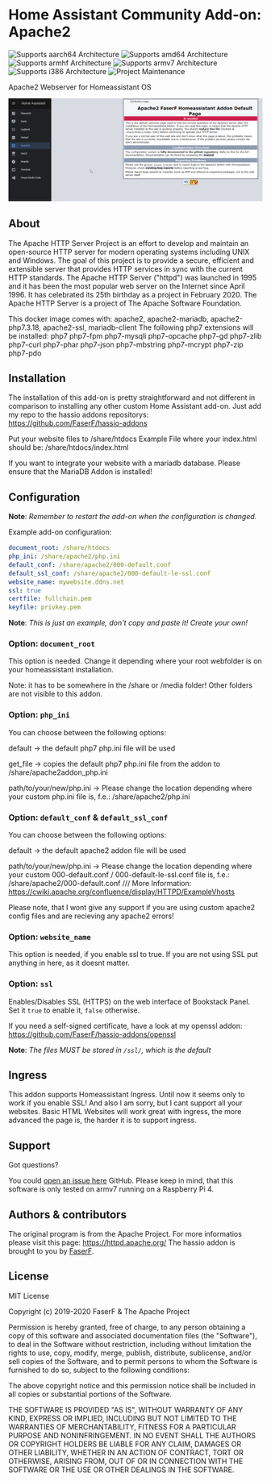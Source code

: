 # Home Assistant Community Add-on: Apache2
![Supports aarch64 Architecture][aarch64-shield] ![Supports amd64 Architecture][amd64-shield] ![Supports armhf Architecture][armhf-shield] ![Supports armv7 Architecture][armv7-shield] ![Supports i386 Architecture][i386-shield]
![Project Maintenance][maintenance-shield]

Apache2 Webserver for Homeassistant OS

![Ingress Support](images/ingress.png)

## About

The Apache HTTP Server Project is an effort to develop and maintain an open-source HTTP server for modern operating systems including UNIX and Windows. The goal of this project is to provide a secure, efficient and extensible server that provides HTTP services in sync with the current HTTP standards.
The Apache HTTP Server ("httpd") was launched in 1995 and it has been the most popular web server on the Internet since April 1996. It has celebrated its 25th birthday as a project in February 2020.
The Apache HTTP Server is a project of The Apache Software Foundation.

This docker image comes with: apache2, apache2-mariadb, apache2-php7.3.18, apache2-ssl, mariadb-client
The following php7 extensions will be installed: php7 php7-fpm php7-mysqli php7-opcache php7-gd php7-zlib php7-curl php7-phar php7-json php7-mbstring php7-mcrypt php7-zip php7-pdo

## Installation

The installation of this add-on is pretty straightforward and not different in comparison to installing any other custom Home Assistant add-on.
Just add my repo to the hassio addons repositorys: https://github.com/FaserF/hassio-addons

Put your website files to /share/htdocs
Example File where your index.html should be: /share/htdocs/index.html

If you want to integrate your website with a mariadb database. Please ensure that the MariaDB Addon is installed!

## Configuration

**Note**: _Remember to restart the add-on when the configuration is changed._

Example add-on configuration:

```yaml
document_root: /share/htdocs
php_ini: /share/apache2/php.ini
default_conf: /share/apache2/000-default.conf
default_ssl_conf: /share/apache2/000-default-le-ssl.conf
website_name: mywebsite.ddns.net
ssl: true
certfile: fullchain.pem
keyfile: privkey.pem
```

**Note**: _This is just an example, don't copy and paste it! Create your own!_

### Option: `document_root`

This option is needed. Change it depending where your root webfolder is on your homeassistant installation.

Note: it has to be somewhere in the /share or /media folder! Other folders are not visible to this addon.

### Option: `php_ini`

You can choose between the following options:

default -> the default php7 php.ini file will be used

get_file -> copies the default php7 php.ini file from the addon to /share/apache2addon_php.ini

path/to/your/new/php.ini -> Please change the location depending where your custom php.ini file is, f.e.: /share/apache2/php.ini

### Option: `default_conf` & `default_ssl_conf`

You can choose between the following options:

default -> the default apache2 addon file will be used

path/to/your/new/php.ini -> Please change the location depending where your custom 000-default.conf / 000-default-le-ssl.conf file is, f.e.: /share/apache2/000-default.conf  /// More Information: https://cwiki.apache.org/confluence/display/HTTPD/ExampleVhosts

Please note, that I wont give any support if you are using custom apache2 config files and are recieving any apache2 errors!

### Option: `website_name`

This option is needed, if you enable ssl to true. If you are not using SSL put anything in here, as it doesnt matter.

### Option: `ssl`

Enables/Disables SSL (HTTPS) on the web interface of Bookstack
Panel. Set it `true` to enable it, `false` otherwise.

If you need a self-signed certificate, have a look at my openssl addon: https://github.com/FaserF/hassio-addons/openssl

**Note**: _The files MUST be stored in `/ssl/`, which is the default_

## Ingress

This addon supports Homeassistant Ingress. Until now it seems only to work if you enable SSL!
And also I am sorry, but I cant support all your websites. Basic HTML Websites will work great with ingress, the more advanced the page is, the harder it is to support ingress.

## Support

Got questions?

You could [open an issue here][issue] GitHub.
Please keep in mind, that this software is only tested on armv7 running on a Raspberry Pi 4.

## Authors & contributors

The original program is from the Apache Project. For more informatios please visit this page: https://httpd.apache.org/
The hassio addon is brought to you by [FaserF].

## License

MIT License

Copyright (c) 2019-2020 FaserF & The Apache Project

Permission is hereby granted, free of charge, to any person obtaining a copy
of this software and associated documentation files (the "Software"), to deal
in the Software without restriction, including without limitation the rights
to use, copy, modify, merge, publish, distribute, sublicense, and/or sell
copies of the Software, and to permit persons to whom the Software is
furnished to do so, subject to the following conditions:

The above copyright notice and this permission notice shall be included in all
copies or substantial portions of the Software.

THE SOFTWARE IS PROVIDED "AS IS", WITHOUT WARRANTY OF ANY KIND, EXPRESS OR
IMPLIED, INCLUDING BUT NOT LIMITED TO THE WARRANTIES OF MERCHANTABILITY,
FITNESS FOR A PARTICULAR PURPOSE AND NONINFRINGEMENT. IN NO EVENT SHALL THE
AUTHORS OR COPYRIGHT HOLDERS BE LIABLE FOR ANY CLAIM, DAMAGES OR OTHER
LIABILITY, WHETHER IN AN ACTION OF CONTRACT, TORT OR OTHERWISE, ARISING FROM,
OUT OF OR IN CONNECTION WITH THE SOFTWARE OR THE USE OR OTHER DEALINGS IN THE
SOFTWARE.

[aarch64-shield]: https://img.shields.io/badge/aarch64-yes-green.svg
[amd64-shield]: https://img.shields.io/badge/amd64-yes-green.svg
[armhf-shield]: https://img.shields.io/badge/armhf-yes-green.svg
[armv7-shield]: https://img.shields.io/badge/armv7-yes-green.svg
[commits]: https://github.com/FaserF/apache2/commits/master
[contributors]: https://github.com/FaserF/hassio-addons/apache2/graphs/contributors
[FaserF]: https://github.com/FaserF/
[i386-shield]: https://img.shields.io/badge/i386-yes-green.svg
[issue]: https://github.com/FaserF/hassio-addons/issues
[repository]: https://github.com/FaserF/hassio-addons/apache2
[maintenance-shield]: https://img.shields.io/maintenance/yes/2020.svg
